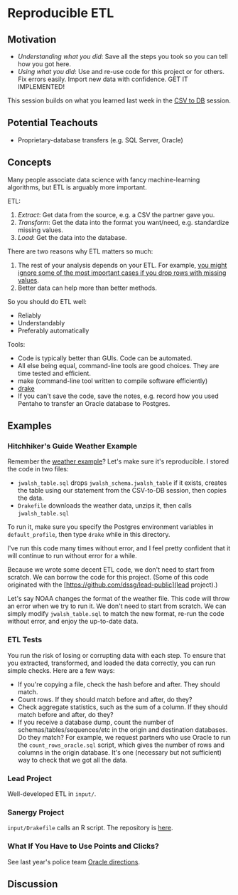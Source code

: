 # Reproducible ETL

## Motivation
* *Understanding what you did*: Save all the steps you took so you can tell how you got here. 
* *Using what you did*: Use and re-use code for this project or for others. Fix errors easily. Import new data with confidence. GET IT IMPLEMENTED!

This session builds on what you learned last week in the [CSV to DB](https://github.com/dssg/hitchhikers-guide/tree/master/tech-tutorials/csvtodb) session.


## Potential Teachouts
* Proprietary-database transfers (e.g. SQL Server, Oracle) 
 

## Concepts
Many people associate data science with fancy machine-learning algorithms, but ETL is arguably more important.

ETL: 

1. *Extract*: Get data from the source, e.g. a CSV the partner gave you.
2. *Transform*: Get the data into the format you want/need, e.g. standardize missing values.
3. *Load*: Get the data into the database.

There are two reasons why ETL matters so much:

1. The rest of your analysis depends on your ETL. For example, [you might ignore some of the most important cases if you drop rows with missing values](http://www.stabilityjournal.org/articles/10.5334/sta.cr/). 
2. Better data can help more than better methods.

So you should do ETL well:
* Reliably
* Understandably
* Preferably automatically

Tools:
* Code is typically better than GUIs. Code can be automated.
* All else being equal, command-line tools are good choices. They are time tested and efficient.
* make (command-line tool written to compile software efficiently)
* [drake](https://github.com/Factual/drake)
* If you can't save the code, save the notes, e.g. record how you used Pentaho to transfer an Oracle database to Postgres.


## Examples

### Hitchhiker's Guide Weather Example
Remember the [weather example](https://github.com/dssg/curriculum/csv-to-db/)? Let's make sure it's reproducible. I stored the code in two files:
* `jwalsh_table.sql` drops `jwalsh_schema.jwalsh_table` if it exists, creates the table using our statement from the CSV-to-DB session, then copies the data.
* `Drakefile` downloads the weather data, unzips it, then calls `jwalsh_table.sql`

To run it, make sure you specify the Postgres environment variables in `default_profile`, then type `drake` while in this directory.

I've run this code many times without error, and I feel pretty confident that it will continue to run without error for a while.

Because we wrote some decent ETL code, we don't need to start from scratch. We can borrow the code for this project. (Some of this code originated with the [https://github.com/dssg/lead-public](lead project).)

Let's say NOAA changes the format of the weather file. This code will throw an error when we try to run it. We don't need to start from scratch. We can simply modify `jwalsh_table.sql` to match the new format, re-run the code without error, and enjoy the up-to-date data. 

### ETL Tests
You run the risk of losing or corrupting data with each step. To ensure that you extracted, transformed, and loaded the data correctly, you can run simple checks. Here are a few ways:
* If you're copying a file, check the hash before and after. They should match.
* Count rows. If they should match before and after, do they?
* Check aggregate statistics, such as the sum of a column. If they should match before and after, do they?
* If you receive a database dump, count the number of schemas/tables/sequences/etc in the origin and destination databases. Do they match? For example, we request partners who use Oracle to run the `count_rows_oracle.sql` script, which gives the number of rows and columns in the origin database. It's one (necessary but not sufficient) way to check that we got all the data. 

### Lead Project
Well-developed ETL in `input/`. 

### Sanergy Project
`input/Drakefile` calls an R script. The repository is [here](https://github.com/dssg/sanergy).

### What If You Have to Use Points and Clicks?
See last year's police team [Oracle directions](https://github.com/dssg/police/tree/master/input/cmpd/oracle_export_code).

## Discussion




